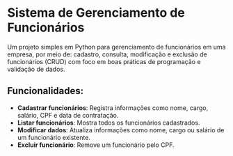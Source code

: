 # Sistema de Gerenciamento de Funcionários

Um projeto simples em Python para gerenciamento de funcionários em uma empresa, por meio de: cadastro, consulta, modificação e exclusão de funcionários (CRUD) com foco em boas práticas de programação e validação de dados.

## Funcionalidades:
- **Cadastrar funcionários**: Registra informações como nome, cargo, salário, CPF e data de contratação.
- **Listar funcionários**: Mostra todos os funcionários cadastrados.
- **Modificar dados**: Atualiza informações como nome, cargo ou salário de um funcionário existente.
- **Excluir funcionário**: Remove um funcionário pelo CPF.

